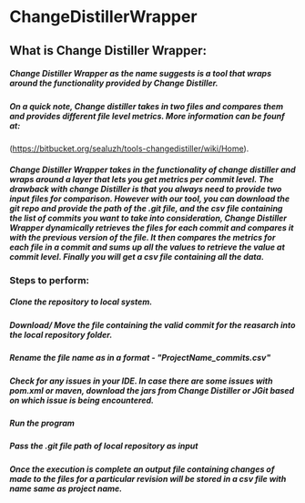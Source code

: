 # ChangeDistillerWrapper

## What is Change Distiller Wrapper:
##### Change Distiller Wrapper as the name suggests is a tool that wraps around the functionality provided by Change Distiller.
##### On a quick note, Change distiller takes in two files and compares them and provides different file level metrics. More information can be founf at:
(https://bitbucket.org/sealuzh/tools-changedistiller/wiki/Home). 

##### Change Distiller Wrapper takes in the functionality of change distiller and wraps around a layer that lets you get metrics per commit level. The drawback with change Distiller is that you always need to provide two input files for comparison. However with our tool, you can download the git repo and provide the path of the .git file, and the csv file containing the list of commits you want to take into consideration, Change Distiller Wrapper dynamically retrieves the files for each commit and compares it with the previous version of the file. It then compares the metrics for each file in a commit and sums up all the values to retrieve the value at commit level. Finally you will get a csv file containing all the data.

### Steps to perform:
##### Clone the repository to local system.
##### Download/ Move the file containing the valid commit for the reasarch into the local repository folder.
##### Rename the file name as in a format - "ProjectName_commits.csv"
##### Check for any issues in your IDE. In case there are some issues with pom.xml or maven, download the jars from Change Distiller or JGit based on which issue is being encountered.
##### Run the program
##### Pass the .git file path of local repository as input
##### Once the execution is complete an output file containing changes of made to the files for a particular revision will be stored in a csv file with name same as project name.
